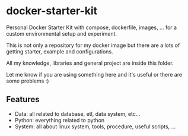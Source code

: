# docker-starter-kit

Personal Docker Starter Kit with compose, dockerfile, images, ... for a custom environmental setup and experiment.

This is not only a repository for my docker image but there are a lots of getting starter, example and configurations.

All my knowledge, libraries and general project are inside this folder.

Let me know if you are using something here and it's useful or there are some problems :)


## Features

- Data: all related to database, etl, data system, etc...
- Python: everything related to python
- System: all about linux system, tools, procedure, useful scripts, ...


